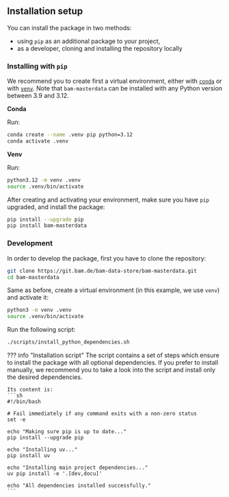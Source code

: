 ## Installation setup

You can install the package in two methods:

- using `pip` as an additional package to your project,
- as a developer, cloning and installing the repository locally

### Installing with `pip`

We recommend you to create first a virtual environment, either with [`conda`](https://anaconda.org/anaconda/conda) or with [`venv`](https://docs.python.org/3/library/venv.html). Note that `bam-masterdata` can be installed with any Python version between 3.9 and 3.12.

**Conda**

Run:
```sh
conda create --name .venv pip python=3.12
conda activate .venv
```

**Venv**

Run:
```sh
python3.12 -m venv .venv
source .venv/bin/activate
```

After creating and activating your environment, make sure you have `pip` upgraded, and install the package:
```sh
pip install --upgrade pip
pip install bam-masterdata
```

### Development

In order to develop the package, first you have to clone the repository:
```sh
git clone https://git.bam.de/bam-data-store/bam-masterdata.git
cd bam-masterdata
```

Same as before, create a virtual environment (in this example, we use `venv`) and activate it:

```sh
python3 -m venv .venv
source .venv/bin/activate
```

Run the following script:

```sh
./scripts/install_python_dependencies.sh
```

??? info "Installation script"
    The script contains a set of steps which ensure to install the package with all optional dependencies. If you prefer to install manually, we recommend you to take a look into the script and install only the desired dependencies.

    Its content is:
    ```sh
    #!/bin/bash

    # Fail immediately if any command exits with a non-zero status
    set -e

    echo "Making sure pip is up to date..."
    pip install --upgrade pip

    echo "Installing uv..."
    pip install uv

    echo "Installing main project dependencies..."
    uv pip install -e '.[dev,docu]'

    echo "All dependencies installed successfully."
    ```
